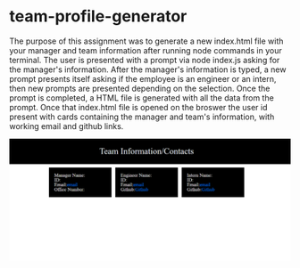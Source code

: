 # team-profile-generator

[Link]: https://github.com/n7-gil/team-profile-generator

The purpose of this assignment was to generate a new index.html file with your manager and team information after running node commands in your terminal. The user is presented with a prompt via node index.js asking for the manager's information. After the manager's information is typed, a new prompt presents itself asking if the employee is an engineer or an intern, then new prompts are presented depending on the selection. Once the prompt is completed, a HTML file is generated with all the data from the prompt. Once that index.html file is opened on the broswer the user id present with cards containing the manager and team's information, with working email and github links.

![Screenshot of completed web page.](./assets/Capture.PNG)